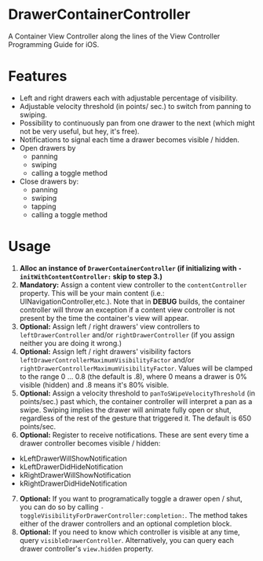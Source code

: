 DrawerContainerController
=========================
A Container View Controller along the lines of the View Controller Programming Guide for iOS. 

Features
========

- Left and right drawers each with adjustable percentage of visibility.
- Adjustable velocity threshold (in points/ sec.) to switch from panning to swiping.
- Possibility to continuously pan from one drawer to the next (which might not be very useful, but hey, it's free).
- Notifications to signal each time a drawer becomes visible / hidden.
- Open drawers by 
  - panning
  - swiping
  - calling a toggle method
- Close drawers by:
  - panning
  - swiping
  - tapping
  - calling a toggle method

Usage
=====

1. **Alloc an instance of `DrawerContainerController` (if initializing with `- initWithContentController:` skip to step 3.)**
2. **Mandatory:** Assign a content view controller to the `contentController` property. This will be your main content (i.e.: UINavigationController,etc.). Note that in **DEBUG** builds, the container controller will throw an exception if a content view controller is not present by the time the container's view will appear.
3. **Optional:** Assign left / right drawers' view controllers to `leftDrawerController` and/or `rightDrawerController` (if you assign neither you are doing it wrong.)
4. **Optional:** Assign left / right drawers' visibility factors `leftDrawerControllerMaximumVisibilityFactor` and/or `rightDrawerControllerMaximumVisibilityFactor`. Values will be clamped to the range 0 ... 0.8 (the default is .8), where 0 means a drawer is 0% visible (hidden) and .8 means it's 80% visible.
5. **Optional:** Assign a velocity threshold to `panToSWipeVelocityThreshold` (in points/sec.) past which, the container controller will interpret a pan as a swipe. Swiping implies the drawer will animate fully open or shut, regardless of the rest of the gesture that triggered it. The default is 650 points/sec.
6. **Optional:** Register to receive notifications. These are sent every time a drawer controller becomes visible / hidden:
  - kLeftDrawerWillShowNotification
  - kLeftDrawerDidHideNotification
  - kRightDrawerWillShowNotification
  - kRightDrawerDidHideNotification
7. **Optional:** If you want to programatically toggle a drawer open / shut, you can do so by calling `-toggleVisibilityForDrawerController:completion:`. The method takes either of the drawer controllers and an optional completion block.
8. **Optional:** If you need to know which controller is visible at any time, query `visibleDrawerController`. Alternatively, you can query each drawer controller's `view.hidden` property.
